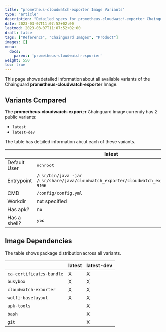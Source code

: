 ```yaml
---
title: "prometheus-cloudwatch-exporter Image Variants"
type: "article"
description: "Detailed specs for prometheus-cloudwatch-exporter Chainguard Image Variants"
date: 2023-03-07T11:07:52+02:00
lastmod: 2023-03-07T11:07:52+02:00
draft: false
tags: ["Reference", "Chainguard Images", "Product"]
images: []
menu:
  docs:
    parent: "prometheus-cloudwatch-exporter"
weight: 550
toc: true
---
```


This page shows detailed information about all available variants of the Chainguard **prometheus-cloudwatch-exporter** Image.

## Variants Compared
The **prometheus-cloudwatch-exporter** Chainguard Image currently has 2 public variants: 

- `latest`
- `latest-dev`

The table has detailed information about each of these variants.

|              | latest                                                                                | latest-dev                                                                            |
|--------------|---------------------------------------------------------------------------------------|---------------------------------------------------------------------------------------|
| Default User | `nonroot`                                                                             | `nonroot`                                                                             |
| Entrypoint   | `/usr/bin/java -jar /usr/share/java/cloudwatch_exporter/cloudwatch_exporter.jar 9106` | `/usr/bin/java -jar /usr/share/java/cloudwatch_exporter/cloudwatch_exporter.jar 9106` |
| CMD          | `/config/config.yml`                                                                  | `/config/config.yml`                                                                  |
| Workdir      | not specified                                                                         | not specified                                                                         |
| Has apk?     | no                                                                                    | yes                                                                                   |
| Has a shell? | yes                                                                                   | yes                                                                                   |

## Image Dependencies
The table shows package distribution across all variants.

|                          | latest | latest-dev |
|--------------------------|--------|------------|
| `ca-certificates-bundle` | X      | X          |
| `busybox`                | X      | X          |
| `cloudwatch-exporter`    | X      | X          |
| `wolfi-baselayout`       | X      | X          |
| `apk-tools`              |        | X          |
| `bash`                   |        | X          |
| `git`                    |        | X          |

